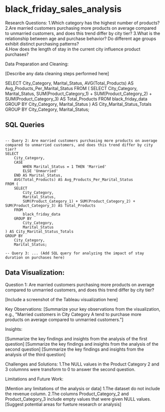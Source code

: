 # black_friday_sales_analysis

Research Questions:
1.Which category has the highest number of products?
2.Are married customers purchasing more products on average compared to unmarried customers, and does this trend differ by city tier?
3.What is the relationship between age and purchase behavior? Do different age groups exhibit distinct purchasing patterns?<br>
4.How does the length of stay in the current city influence product purchases?

Data Preparation and Cleaning:

[Describe any data cleaning steps performed here]

SELECT 
    City_Category, 
    Marital_Status, 
    AVG(Total_Products) AS Avg_Products_Per_Marital_Status
FROM (
    SELECT 
        City_Category, 
        Marital_Status, 
        SUM(Product_Category_1) + SUM(Product_Category_2) + SUM(Product_Category_3) AS Total_Products
    FROM 
        black_friday_data
    GROUP BY 
        City_Category, 
        Marital_Status
) AS City_Marital_Status_Totals
GROUP BY 
    City_Category, 
    Marital_Status;

## SQL Queries
```-- Query 1:Which category has the highest number of products?

-- Query 2: Are married customers purchasing more products on average compared to unmarried customers, and does this trend differ by city tier?
SELECT 
    City_Category, 
    CASE 
        WHEN Marital_Status = 1 THEN 'Married'
        ELSE 'Unmarried' 
    END AS Marital_Status, 
    AVG(Total_Products) AS Avg_Products_Per_Marital_Status
FROM (
    SELECT 
        City_Category, 
        Marital_Status, 
        SUM(Product_Category_1) + SUM(Product_Category_2) + SUM(Product_Category_3) AS Total_Products
    FROM 
        black_friday_data
    GROUP BY 
        City_Category, 
        Marital_Status
) AS City_Marital_Status_Totals
GROUP BY 
    City_Category, 
    Marital_Status;

-- Query 3: ... (Add SQL query for analyzing the impact of stay duration on purchases here)
```

## Data Visualization:

Question 1: Are married customers purchasing more products on average compared to unmarried customers, and does this trend differ by city tier?

[Include a screenshot of the Tableau visualization here]

Key Observations:
[Summarize your key observations from the visualization, e.g., "Married customers in City Category A tend to purchase more products on average compared to unmarried customers."]

Insights:

[Summarize the key findings and insights from the analysis of the first question]
[Summarize the key findings and insights from the analysis of the second question]
[Summarize the key findings and insights from the analysis of the third question]

Challenges and Solutions:
1.The NULL values in the Product Category 2 and 3 columnns were transform to 0 to answer the second question.

Limitations and Future Work:

[Mention any limitations of the analysis or data]
1.The dataset do not include the revenue column.
2.The columns Product_Category_2 and Product_Category_3 include empty values that were given NULL values.
[Suggest potential areas for fueture research or analysis]
